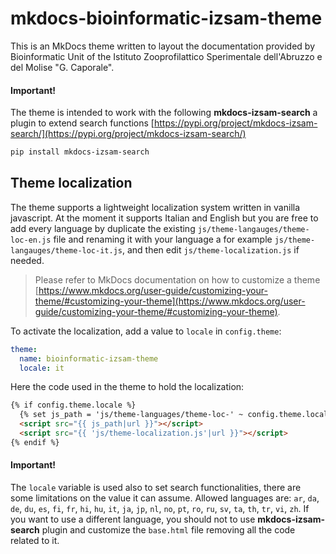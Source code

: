 # mkdocs-bioinformatic-izsam-theme

This is an MkDocs theme written to layout the documentation provided by Bioinformatic Unit of the Istituto Zooprofilattico Sperimentale dell'Abruzzo e del Molise "G. Caporale".

#### Important!

The theme is intended to work with the following **mkdocs-izsam-search** a plugin to extend search functions [https://pypi.org/project/mkdocs-izsam-search/](https://pypi.org/project/mkdocs-izsam-search/)

```bash
pip install mkdocs-izsam-search
```

## Theme localization

The theme supports a lightweight localization system written in vanilla javascript. At the moment it supports Italian and English but you are free to add every language by duplicate the existing `js/theme-langauges/theme-loc-en.js` file and renaming it with your language a for example `js/theme-langauges/theme-loc-it.js`, and then edit `js/theme-localization.js` if needed.

> Please refer to MkDocs documentation on how to customize a theme [https://www.mkdocs.org/user-guide/customizing-your-theme/#customizing-your-theme](https://www.mkdocs.org/user-guide/customizing-your-theme/#customizing-your-theme).

To activate the localization, add a value to `locale` in `config.theme`:

```yml
theme:
  name: bioinformatic-izsam-theme
  locale: it
```

Here the code used in the theme to hold the localization:

```html
{% if config.theme.locale %}
  {% set js_path = 'js/theme-languages/theme-loc-' ~ config.theme.locale ~ '.js' %}
  <script src="{{ js_path|url }}"></script>
  <script src="{{ 'js/theme-localization.js'|url }}"></script>
{% endif %}
```

#### Important!

The `locale` variable is used also to set search functionalities, there are some limitations on the value it can assume. Allowed languages are: `ar`, `da`, `de`, `du`, `es`, `fi`, `fr`, `hi`, `hu`, `it`, `ja`, `jp`, `nl`, `no`, `pt`, `ro`, `ru`, `sv`, `ta`, `th`, `tr`, `vi`, `zh`. If you want to use a different language, you should not to use **mkdocs-izsam-search** plugin and customize the `base.html` file removing all the code related to it.
